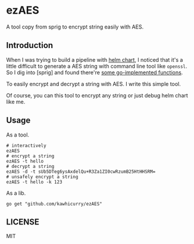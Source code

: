 # ezAES

A tool copy from sprig to encrypt string easily with AES.

## Introduction

When I was trying to build a pipeline with [helm chart](helm.sh/), I noticed that it's a little difficult to generate a AES string with command line tool like `openssl`. So I dig into [sprig] and found there're [some go-implemented functions](https://github.com/Masterminds/sprig/blob/581758eb7d96ae4d113649668fa96acc74d46e7f/crypto.go#L597).

To easily encrypt and decrypt a string with AES. I write this simple tool.

Of course, you can this tool to encrypt any string or just debug helm chart like me.

## Usage

As a tool.

```
# interactively
ezAES
# encrypt a string
ezAES -t hello
# decrypt a string
ezAES -d -t sUb5DTeg6ysAxdelQu+R3Za1ZI0cwRzumB25HtHHSRM=
# unsafely encrypt a string
ezAES -t hello -k 123
```

As a lib.

```
go get "github.com/kawhicurry/ezAES"
```

## LICENSE

MIT
